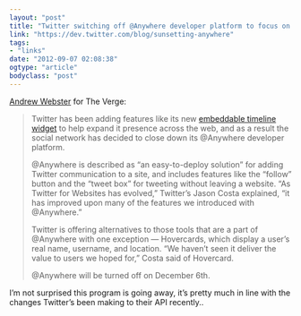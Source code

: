 ```yaml
---
layout: "post"
title: "Twitter switching off @Anywhere developer platform to focus on ‘Twitter for Websites’"
link: "https://dev.twitter.com/blog/sunsetting-anywhere"
tags: 
- "links"
date: "2012-09-07 02:08:38"
ogtype: "article"
bodyclass: "post"
---
```


[Andrew Webster](http://mobile.theverge.com/2012/9/7/3298428/twitter-sunsetting-anywhere) for The Verge:

> Twitter has been adding features like its new [embeddable timeline widget](https://dev.twitter.com/blog/embedded-timelines-howto) to help expand it presence across the web, and as a result the social network has decided to close down its @Anywhere developer platform.
> 
> @Anywhere is described as “an easy-to-deploy solution” for adding Twitter communication to a site, and includes features like the “follow” button and the “tweet box” for tweeting without leaving a website. “As Twitter for Websites has evolved,” Twitter’s Jason Costa explained, “it has improved upon many of the features we introduced with @Anywhere.”
> 
> Twitter is offering alternatives to those tools that are a part of @Anywhere with one exception — Hovercards, which display a user’s real name, username, and location. “We haven’t seen it deliver the value to users we hoped for,” Costa said of Hovercard.
> 
> @Anywhere will be turned off on December 6th.

I’m not surprised this program is going away, it’s pretty much in line with the changes Twitter’s been making to their API recently..